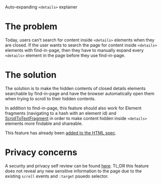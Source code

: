 Auto-expanding `<details>` explainer

# The problem

Today, users can’t search for content inside `<details>` elements when they are closed. If the user wants to search the page for content inside `<details>` elements with find-in-page, then they have to manually expand every `<details>` element in the page before they use find-in-page.

# The solution

The solution is to make the hidden contents of closed details elements searchable by find-in-page and have the browser automatically open them when trying to scroll to their hidden contents.

In addition to find-in-page, this feature should also work for Element fragments (navigating to a hash with an element id) and [ScrollToTextFragment](https://github.com/WICG/scroll-to-text-fragment/issues/173) in order to make content hidden inside `<details>` elements more findable and shareable.

This feature has already been [added to the HTML spec](https://github.com/whatwg/html/pull/6466).

# Privacy concerns

A security and privacy self review can be found [here](/privacy-assessments/auto-expanding-details-privacy.md). TL;DR this feature does not reveal any new sensitive information to the page due to the existing `scroll` events and `:target` psuedo selector.
